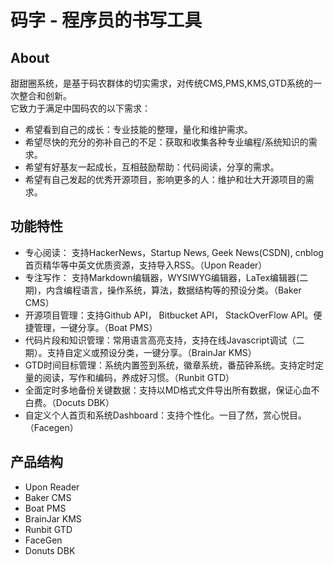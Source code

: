 # 码字 - 程序员的书写工具 #

About
-----
甜甜圈系统，是基于码农群体的切实需求，对传统CMS,PMS,KMS,GTD系统的一次整合和创新。   
它致力于满足中国码农的以下需求：   

* 希望看到自己的成长：专业技能的整理，量化和维护需求。
* 希望尽快的充分的弥补自己的不足：获取和收集各种专业编程/系统知识的需求。
* 希望有好基友一起成长，互相鼓励帮助：代码阅读，分享的需求。
* 希望有自己发起的优秀开源项目，影响更多的人：维护和壮大开源项目的需求。

功能特性
--------

* 专心阅读： 支持HackerNews，Startup News, Geek News(CSDN), cnblog首页精华等中英文优质资源，支持导入RSS。（Upon Reader）
* 专注写作： 支持Markdown编辑器，WYSIWYG编辑器，LaTex编辑器(二期)，内含编程语言，操作系统，算法，数据结构等的预设分类。（Baker CMS）
* 开源项目管理：支持Github API， Bitbucket API， StackOverFlow API。便捷管理，一键分享。（Boat PMS）
* 代码片段和知识管理：常用语言高亮支持，支持在线Javascript调试（二期）。支持自定义或预设分类，一键分享。（BrainJar KMS）
* GTD时间目标管理：系统内置签到系统，徽章系统，番茄钟系统。支持定时定量的阅读，写作和编码，养成好习惯。（Runbit GTD）
* 全面定时多地备份关键数据：支持以MD格式文件导出所有数据，保证心血不白费。（Docuts DBK）
* 自定义个人首页和系统Dashboard：支持个性化。一目了然，赏心悦目。（Facegen）

产品结构
-------

* Upon Reader   
* Baker CMS
* Boat PMS
* BrainJar KMS
* Runbit GTD
* FaceGen
* Donuts DBK 



